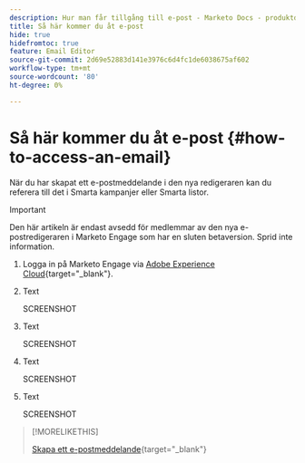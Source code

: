 ```yaml
---
description: Hur man får tillgång till e-post - Marketo Docs - produktdokumentation
title: Så här kommer du åt e-post
hide: true
hidefromtoc: true
feature: Email Editor
source-git-commit: 2d69e52883d141e3976c6d4fc1de6038675af602
workflow-type: tm+mt
source-wordcount: '80'
ht-degree: 0%

---
```


# Så här kommer du åt e-post {#how-to-access-an-email}

När du har skapat ett e-postmeddelande i den nya redigeraren kan du referera till det i Smarta kampanjer eller Smarta listor.

>[!IMPORTANT]
>
>Den här artikeln är endast avsedd för medlemmar av den nya e-postredigeraren i Marketo Engage som har en sluten betaversion. Sprid inte information.

1. Logga in på Marketo Engage via [Adobe Experience Cloud](https://experiencecloud.adobe.com/){target="_blank"}.

1. Text

   SCREENSHOT

1. Text

   SCREENSHOT

1. Text

   SCREENSHOT

1. Text

   SCREENSHOT

>[!MORELIKETHIS]
>
>[Skapa ett e-postmeddelande](/help/marketo/product-docs/email-marketing/general/beta-new-email-editor/create-an-email.md){target="_blank"}
